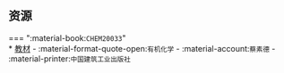 ## 资源  
=== ":material-book:`CHEM20033`"  
    * [教材](https://api.mir6.com/api/lanzou?url=https://cqu-openlib.lanzout.com/iyaV32951ggf&down=true) - :material-format-quote-open:`有机化学` - :material-account:`蔡素德` - :material-printer:`中国建筑工业出版社`  